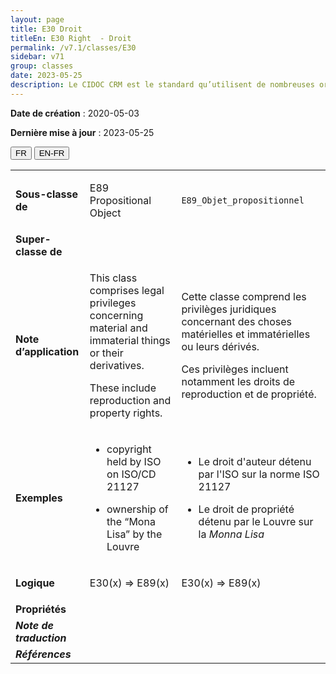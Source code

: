 ```yaml
---
layout: page
title: E30 Droit
titleEn: E30 Right  - Droit
permalink: /v7.1/classes/E30
sidebar: v71
group: classes
date: 2023-05-25
description: Le CIDOC CRM est le standard qu’utilisent de nombreuses organisations pour l’échange et l’intégration de jeux de données et de spécifications patrimoniales. Il est développé et maintenu à jour exclusivement en anglais par le CRM SIG, un sous-groupe du Conseil international des musées (ICOM). Ceci est une traduction officielle en français développée par la Traduction en français du CIDOC CRM, une initiative qui offre une version française à jour et accessible ouvertement et gratuitement du standard CIDOC CRM et en démocratise l'usage dans la communauté patrimoniale francophone. ------------ The CIDOC CRM is the standard used by many heritage organizations for the exchange and integration of museum collection datasets and specifications. It is developed and maintained exclusively in English by the CRM SIG, a subgroup of the International Council of Museums (ICOM). This is an official translation developed by the Traduction en français du CIDOC CRM, an initiative offering an open, up-to-date, and free French version of the CIDOC CRM standard, and democratizing its use in the francophone heritage community.
---
```


**Date de création** : 2020-05-03

**Dernière mise à jour** : 2023-05-25

<div class="lang-buttons">
 <button id="fr" class="activate">FR</button>
 <button id="en-fr">EN-FR</button>
</div>

<table>
<tbody>
<tr>
<td><strong>Sous-classe de</strong></td>
<td class="en">
<p>E89 Propositional Object</p>
</td>
<td>
<p><code class="language-plaintext highlighter-rouge">E89_Objet_propositionnel</code> </p>
</td>
</tr>
<tr>
<td><strong>Super-classe de</strong></td>
<td class="en">
</td>
<td>
</td>
</tr>
<tr>
<td><strong>Note d’application</strong></td>
<td class="en">
<p>This class comprises legal privileges concerning material and immaterial things or their derivatives. </p>
<p>These include reproduction and property rights.</p>
</td>
<td>
<p>Cette classe comprend les privilèges juridiques concernant des choses matérielles et immatérielles ou leurs dérivés.</p>
<p>Ces privilèges incluent notamment les droits de reproduction et de propriété.</p>
</td>
</tr>
<tr>
<td><strong>Exemples</strong></td>
<td class="en">
<ul>
<li><p>copyright held by ISO on ISO/CD 21127</p>
</li>
<li><p>ownership of the “Mona Lisa” by the Louvre</p>
</li>
</ul>
</td>
<td>
<ul>
<li><p>Le droit d'auteur détenu par l'ISO sur la norme ISO 21127</p>
</li>
<li><p>Le droit de propriété détenu par le Louvre sur la <em>Monna Lisa</em></p>
</li>
</ul>
</td>
</tr>
<tr>
<td><strong>Logique</strong></td>
<td class="en">
<p>E30(x) ⇒ E89(x)</p>
</td>
<td>
<p>E30(x) ⇒ E89(x)</p>
</td>
</tr>
<tr>
<td><strong>Propriétés</strong></td>
<td class="en">
</td>
<td>
</td>
</tr>
<tr>
<td><strong><em>Note de traduction</em></strong></td>
<td colspan="2">
</td>
</tr>
<tr>
<td><strong><em>Références</em></strong></td>
<td colspan="2">
</td>
</tr>
</tbody>
</table>
